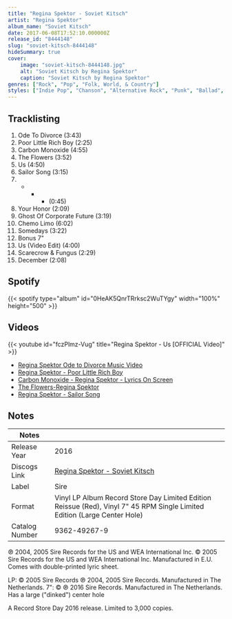 ```yaml
---
title: "Regina Spektor - Soviet Kitsch"
artist: "Regina Spektor"
album_name: "Soviet Kitsch"
date: 2017-06-08T17:52:10.000000Z
release_id: "8444148"
slug: "soviet-kitsch-8444148"
hideSummary: true
cover:
    image: "soviet-kitsch-8444148.jpg"
    alt: "Soviet Kitsch by Regina Spektor"
    caption: "Soviet Kitsch by Regina Spektor"
genres: ["Rock", "Pop", "Folk, World, & Country"]
styles: ["Indie Pop", "Chanson", "Alternative Rock", "Punk", "Ballad", "Folk"]
---
```


## Tracklisting
1. Ode To Divorce (3:43)
2. Poor Little Rich Boy (2:25)
3. Carbon Monoxide (4:55)
4. The Flowers (3:52)
5. Us (4:50)
6. Sailor Song (3:15)
7. * * * (0:45)
8. Your Honor (2:09)
9. Ghost Of Corporate Future (3:19)
10. Chemo Limo (6:02)
11. Somedays (3:22)
12. Bonus 7"
13. Us (Video Edit) (4:00)
14. Scarecrow & Fungus (2:29)
15. December (2:08)


## Spotify
{{< spotify type="album" id="0HeAK5QnrTRrksc2WuTYgy" width="100%" height="500" >}}



## Videos
{{< youtube id="fczPlmz-Vug" title="Regina Spektor - Us [OFFICIAL Video]" >}}
- [Regina Spektor Ode to Divorce Music Video](https://www.youtube.com/watch?v=PhLnPifHqQU)
- [Regina Spektor - Poor Little Rich Boy](https://www.youtube.com/watch?v=9GS5CpYTcfM)
- [Carbon Monoxide - Regina Spektor - Lyrics On Screen](https://www.youtube.com/watch?v=-in_oSu4Ojg)
- [The Flowers-Regina Spektor](https://www.youtube.com/watch?v=cO5evGShbmU)
- [Regina Spektor - Sailor Song](https://www.youtube.com/watch?v=Uro9hjHSsiw)

## Notes
| Notes          |             |
| ---------------| ----------- |
| Release Year   | 2016 |
| Discogs Link   | [Regina Spektor - Soviet Kitsch](https://www.discogs.com/release/8444148-Regina-Spektor-Soviet-Kitsch) |
| Label          | Sire |
| Format         | Vinyl LP Album Record Store Day Limited Edition Reissue (Red), Vinyl 7" 45 RPM Single Limited Edition (Large Center Hole) |
| Catalog Number | 9362-49267-9 |

℗ 2004, 2005 Sire Records for the US  and WEA International Inc.
© 2005 Sire Records for the US  and WEA International Inc.
Manufactured in E.U.
Comes with double-printed lyric sheet.

LP: © 2005 Sire Records ℗ 2004, 2005 Sire Records. Manufactured in The Netherlands.
7": © ℗ 2016 Sire Records. Manufactured in The Netherlands.
Has a large ("dinked") center hole

A Record Store Day 2016 release. Limited to 3,000 copies.

